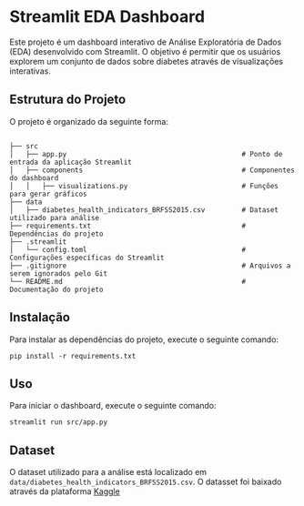 # Streamlit EDA Dashboard

Este projeto é um dashboard interativo de Análise Exploratória de Dados (EDA) desenvolvido com Streamlit. O objetivo é permitir que os usuários explorem um conjunto de dados sobre diabetes através de visualizações interativas.

## Estrutura do Projeto

O projeto é organizado da seguinte forma:

```

├── src
│   ├── app.py                                           # Ponto de entrada da aplicação Streamlit
│   ├── components                                       # Componentes do dashboard
│   │   ├── visualizations.py                            # Funções para gerar gráficos
├── data
│   ├── diabetes_health_indicators_BRFSS2015.csv         # Dataset utilizado para análise
├── requirements.txt                                     # Dependências do projeto
├── .streamlit
│   └── config.toml                                      # Configurações específicas do Streamlit
├── .gitignore                                           # Arquivos a serem ignorados pelo Git
└── README.md                                            # Documentação do projeto
```

## Instalação

Para instalar as dependências do projeto, execute o seguinte comando:

```
pip install -r requirements.txt
```

## Uso

Para iniciar o dashboard, execute o seguinte comando:

```
streamlit run src/app.py
```

## Dataset

O dataset utilizado para a análise está localizado em `data/diabetes_health_indicators_BRFSS2015.csv`.
O datasset foi baixado através da plataforma [Kaggle](https://www.kaggle.com/datasets/alexteboul/diabetes-health-indicators-dataset)
